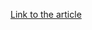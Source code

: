 [Link to the article](https://thehackernews.com/2025/09/sonicwall-urges-password-resets-after.html)
